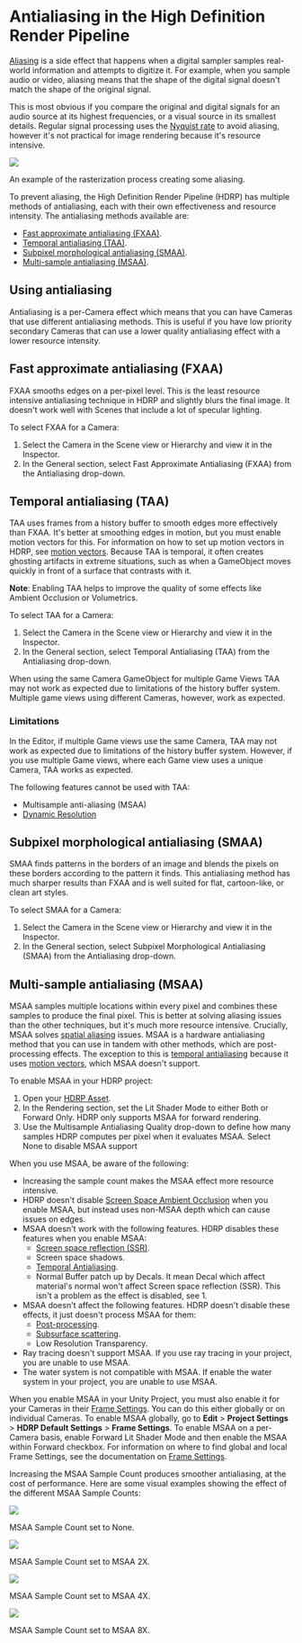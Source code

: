# Antialiasing in the High Definition Render Pipeline

[Aliasing](Glossary.md#Aliasing) is a side effect that happens when a digital sampler samples real-world information and attempts to digitize it. For example, when you sample audio or video, aliasing means that the shape of the digital signal doesn't match the shape of the original signal.

This is most obvious if you compare the original and digital signals for an audio source at its highest frequencies, or a visual source in its smallest details. Regular signal processing uses the [Nyquist rate](Glossary.md#NyquistRate) to avoid aliasing, however it's not practical for image rendering because it's resource intensive.

![](Images/MSAA1.png)

An example of the rasterization process creating some aliasing.

To prevent aliasing, the High Definition Render Pipeline (HDRP) has multiple methods of antialiasing, each with their own effectiveness and resource intensity. The antialiasing methods available are:

- [Fast approximate antialiasing (FXAA)](#FXAA).
- [Temporal antialiasing (TAA)](#TAA).
- [Subpixel morphological antialiasing (SMAA)](#SMAA).
- [Multi-sample antialiasing (MSAA)](#MSAA).

## Using antialiasing

Antialiasing is a per-Camera effect which means that you can have Cameras that use different antialiasing methods. This is useful if you have low priority secondary Cameras that can use a lower quality antialiasing effect with a lower resource intensity.

<a name="FXAA"></a>

## Fast approximate antialiasing (FXAA)

FXAA smooths edges on a per-pixel level. This is the least resource intensive antialiasing technique in HDRP and slightly blurs the final image. It doesn't work well with Scenes that include a lot of specular lighting.

To select FXAA for a Camera:

1. Select the Camera in the Scene view or Hierarchy and view it in the Inspector.
2. In the General section, select Fast Approximate Antialiasing (FXAA) from the Antialiasing drop-down.

<a name="TAA"></a>

## Temporal antialiasing (TAA)

TAA uses frames from a history buffer to smooth edges more effectively than FXAA. It's better at smoothing edges in motion, but you must enable motion vectors for this. For information on how to set up motion vectors in HDRP, see [motion vectors](Motion-Vectors.md). Because TAA is temporal, it often creates ghosting artifacts in extreme situations, such as when a GameObject moves quickly in front of a surface that contrasts with it.

**Note**: Enabling TAA helps to improve the quality of some effects like Ambient Occlusion or Volumetrics.

To select TAA for a Camera:

1. Select the Camera in the Scene view or Hierarchy and view it in the Inspector.
2. In the General section, select Temporal Antialiasing (TAA) from the Antialiasing drop-down.

When using the same Camera GameObject for multiple Game Views TAA may not work as expected due to limitations of the history buffer system. Multiple game views using different Cameras, however, work as expected.

### Limitations
In the Editor, if multiple Game views use the same Camera, TAA may not work as expected due to limitations of the history buffer system. However, if you use multiple Game views, where each Game view uses a unique Camera, TAA works as expected.

The following features cannot be used with TAA:

- Multisample anti-aliasing (MSAA)
- [Dynamic Resolution](Dynamic-Resolution.md)

<a name="SMAA"></a>

## Subpixel morphological antialiasing (SMAA)

SMAA finds patterns in the borders of an image and blends the pixels on these borders according to the pattern it finds. This antialiasing method has much sharper results than FXAA and is well suited for flat, cartoon-like, or clean art styles.

To select SMAA for a Camera:

1. Select the Camera in the Scene view or Hierarchy and view it in the Inspector.
2. In the General section, select Subpixel Morphological Antialiasing (SMAA) from the Antialiasing drop-down.

<a name="MSAA"></a>

## Multi-sample antialiasing (MSAA)

MSAA samples multiple locations within every pixel and combines these samples to produce the final pixel. This is better at solving aliasing issues than the other techniques, but it's much more resource intensive. Crucially, MSAA solves [spatial aliasing](Glossary.md#SpatialAliasing) issues. MSAA is a hardware antialiasing method that you can use in tandem with other methods, which are post-processing effects. The exception to this is [temporal antialiasing](#TAA) because it uses [motion vectors](Motion-Vectors.md), which MSAA doesn't support.

To enable MSAA in your HDRP project:

1. Open your [HDRP Asset](HDRP-Asset.md).
2. In the Rendering section, set the Lit Shader Mode to either Both or Forward Only. HDRP only supports MSAA for forward rendering.
3. Use the Multisample Antialiasing Quality drop-down to define how many samples HDRP computes per pixel when it evaluates MSAA. Select None to disable MSAA support

When you use MSAA, be aware of the following:

* Increasing the sample count makes the MSAA effect more resource intensive.
* HDRP doesn't disable [Screen Space Ambient Occlusion](Override-Ambient-Occlusion.md) when you enable MSAA, but instead uses non-MSAA depth which can cause issues on edges.
* MSAA doesn't work with the following features. HDRP disables these features when you enable MSAA:
  * [Screen space reflection (SSR)](Override-Screen-Space-Reflection.md).
  * Screen space shadows.
  * [Temporal Antialiasing](#TAA).
  * Normal Buffer patch up by Decals. It mean Decal which affect material's normal won't affect Screen space reflection (SSR). This isn't a problem as the effect is disabled, see 1.
* MSAA doesn't affect the following features. HDRP doesn't disable these effects, it just doesn't process MSAA for them:
  * [Post-processing](Post-Processing-Main.md).
  * [Subsurface scattering](skin-and-diffusive-surfaces-subsurface-scattering.md).
  * Low Resolution Transparency.
* Ray tracing doesn't support MSAA. If you use ray tracing in your project, you are unable to use MSAA.
* The water system is not compatible with MSAA. If enable the water system in your project, you are unable to use MSAA.

When you enable MSAA in your Unity Project, you must also enable it for your Cameras in their [Frame Settings](Frame-Settings.md). You can do this either globally or on individual Cameras. To enable MSAA globally, go to **Edit** > **Project Settings** > **HDRP Default Settings** > **Frame Settings**. To enable MSAA on a per-Camera basis, enable Forward Lit Shader Mode and then enable the MSAA within Forward checkbox. For information on where to find global and local Frame Settings, see the documentation on [Frame Settings](Frame-Settings.md).

Increasing the MSAA Sample Count produces smoother antialiasing, at the cost of performance. Here are some visual examples showing the effect of the different MSAA Sample Counts:

![](Images/MSAA3.png)

MSAA Sample Count set to None.

![](Images/MSAA4.png)

MSAA Sample Count set to MSAA 2X.

![](Images/MSAA5.png)

MSAA Sample Count set to MSAA 4X.

![](Images/MSAA6.png)

MSAA Sample Count set to MSAA 8X.
